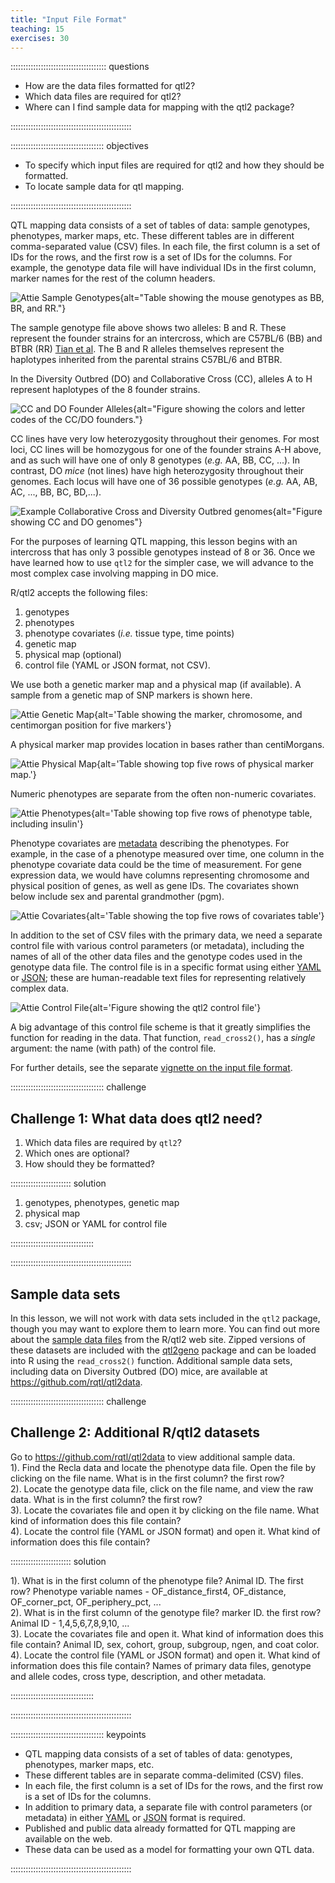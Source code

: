 ```yaml
---
title: "Input File Format"
teaching: 15
exercises: 30
---
```


:::::::::::::::::::::::::::::::::::::: questions 

- How are the data files formatted for qtl2?
- Which data files are required for qtl2?
- Where can I find sample data for mapping with the qtl2 package?

::::::::::::::::::::::::::::::::::::::::::::::::

::::::::::::::::::::::::::::::::::::: objectives

- To specify which input files are required for qtl2 and how they should be formatted.
- To locate sample data for qtl mapping.

::::::::::::::::::::::::::::::::::::::::::::::::

QTL mapping data consists of a set of tables of data: sample genotypes, 
phenotypes, marker maps, etc. These different tables are in different 
comma-separated value (CSV) files. In each file, the first column is a set of 
IDs for the rows, and the first row is a set of IDs for the columns. For 
example, the genotype data file will have individual IDs in the first column, 
marker names for the rest of the column headers.

![Attie Sample Genotypes](fig/attie_geno_sample.png){alt="Table showing the mouse genotypes as BB, BR, and RR."}

The sample genotype file above shows two alleles: B and R. These represent the 
founder strains for an intercross, which are C57BL/6 (BB) and BTBR (RR) 
[Tian et al](https://www.ncbi.nlm.nih.gov/pmc/articles/PMC4649649/). 
The B and R alleles themselves represent the haplotypes inherited from the 
parental strains C57BL/6 and BTBR.  

In the Diversity Outbred (DO) and Collaborative Cross (CC), alleles A to H 
represent haplotypes of the 8 founder strains.

![CC and DO Founder Alleles](fig/cc-founder-alleles.png){alt="Figure showing the colors and letter codes of the CC/DO founders."}

CC lines have very low heterozygosity throughout their genomes. For most loci, 
CC lines will be homozygous for one of the founder strains A-H above, and as
such will have one of only 8 genotypes (*e.g.* AA, BB, CC, ...). In contrast,
DO *mice* (not lines) have high heterozygosity throughout their genomes. Each
locus will have one of 36 possible genotypes (*e.g.* AA, AB, AC, ..., BB, BC, BD,...).

![Example Collaborative Cross and Diversity Outbred genomes](fig/cc-do-genome-comparison.png){alt="Figure showing CC and DO genomes"}


For the purposes of learning QTL mapping, this lesson begins with an intercross 
that has only 3 possible genotypes instead of 8 or 36. Once we have learned how 
to use `qtl2` for the simpler case, we will advance to the most complex case 
involving mapping in DO mice.

R/qtl2 accepts the following files:  
1. genotypes  
2. phenotypes  
3. phenotype covariates (*i.e.* tissue type, time points)  
4. genetic map  
5. physical map (optional)  
6. control file (YAML or JSON format, not CSV).  

We use both a genetic marker map and a physical map (if available). A sample 
from a genetic map of SNP markers is shown here.

![Attie Genetic Map](fig/attie_geno_map_sample.png){alt='Table showing the marker, chromosome, and centimorgan position for five markers'}

A physical marker map provides location in bases rather than centiMorgans.

![Attie Physical Map](fig/attie_phys_map_sample.png){alt='Table showing top five rows of physical marker map.'}

Numeric phenotypes are separate from the often non-numeric covariates.

![Attie Phenotypes](fig/attie_pheno_sample.png){alt='Table showing top five rows of phenotype table, including insulin'}

Phenotype covariates are [metadata](https://en.wikipedia.org/wiki/Metadata) 
describing the phenotypes. For example, in the case of a phenotype measured over
time, one column in the phenotype covariate data could be the time of 
measurement. For gene expression data, we would have columns representing 
chromosome and physical position of genes, as well as gene IDs. The covariates 
shown below include sex and parental grandmother (pgm).

![Attie Covariates](fig/attie_covar_sample.png){alt='Table showing the top five rows of covariates table'}

In addition to the set of CSV files with the primary data, we need a separate 
control file with various control parameters (or metadata), including the names 
of all of the other data files and the genotype codes used in the genotype data 
file. The control file is in a specific format using either 
[YAML](https://www.yaml.org) or [JSON](https://json.org); these are 
human-readable text files for representing relatively complex data.

![Attie Control File](fig/attie_control_file_sample.png){alt='Figure showing the qtl2 control file'}

A big advantage of this control file scheme is that it greatly simplifies the 
function for reading in the data. That function, `read_cross2()`, has a 
_single_ argument: the name (with path) of the control file.

For further details, see the separate 
[vignette on the input file format](https://kbroman.org/qtl2/assets/vignettes/input_files.html).

::::::::::::::::::::::::::::::::::::: challenge 

## Challenge 1: What data does qtl2 need?

1. Which data files are required by `qtl2`?  
2. Which ones are optional?  
3. How should they be formatted?

:::::::::::::::::::::::: solution 

1. genotypes, phenotypes, genetic map
1. physical map
1. csv; JSON or YAML for control file

:::::::::::::::::::::::::::::::::

::::::::::::::::::::::::::::::::::::::::::::::::

## Sample data sets

In this lesson, we will not work with data sets included in the `qtl2` package,
though you may want to explore them to learn more. You can find out more about 
the [sample data files](https://kbroman.org/qtl2/pages/sampledata.html) from the 
R/qtl2 web site. Zipped versions of these datasets are included with the 
[qtl2geno](https://github.com/rqtl/qtl2geno) package and can be loaded into R 
using the `read_cross2()` function. Additional sample data sets, including data 
on Diversity Outbred (DO) mice, are available at 
<https://github.com/rqtl/qtl2data>.

::::::::::::::::::::::::::::::::::::: challenge 

## Challenge 2: Additional R/qtl2 datasets

Go to <https://github.com/rqtl/qtl2data> to view additional sample data.  
1). Find the Recla data and locate the phenotype data file. Open the file by 
clicking on the file name. What is in the first column? the first row?  
2). Locate the genotype data file, click on the file name, and view the raw 
data. What is in the first column? the first row?  
3). Locate the covariates file and open it by clicking on the file name. What 
kind of information does this file contain?  
4). Locate the control file (YAML or JSON format) and open it. What kind of 
information does this file contain? 

:::::::::::::::::::::::: solution 

1). What is in the first column of the phenotype file? Animal ID. The first row?
Phenotype variable names - OF_distance_first4, OF_distance, OF_corner_pct, 
OF_periphery_pct, ...  
2). What is in the first column of the genotype file? marker ID. the first row? 
Animal ID - 1,4,5,6,7,8,9,10, ...  
3). Locate the covariates file and open it. What kind of information does this 
file contain? Animal ID, sex, cohort, group, subgroup, ngen, and coat color.  
4). Locate the control file (YAML or JSON format) and open it. What kind of 
information does this file contain? Names of primary data files, genotype and 
allele codes, cross type, description, and other metadata.

:::::::::::::::::::::::::::::::::

::::::::::::::::::::::::::::::::::::::::::::::::


::::::::::::::::::::::::::::::::::::: keypoints 

- QTL mapping data consists of a set of tables of data: genotypes, 
phenotypes, marker maps, etc.
- These different tables are in separate comma-delimited (CSV) files.
- In each file, the first column is a set of IDs for the rows, and the first 
row is a set of IDs for the columns.
- In addition to primary data, a separate file with control parameters (or 
metadata) in either [YAML](https://www.yaml.org) or [JSON](https://json.org) 
format is required.
- Published and public data already formatted for QTL mapping are available on 
the web.
- These data can be used as a model for formatting your own QTL data.

::::::::::::::::::::::::::::::::::::::::::::::::
